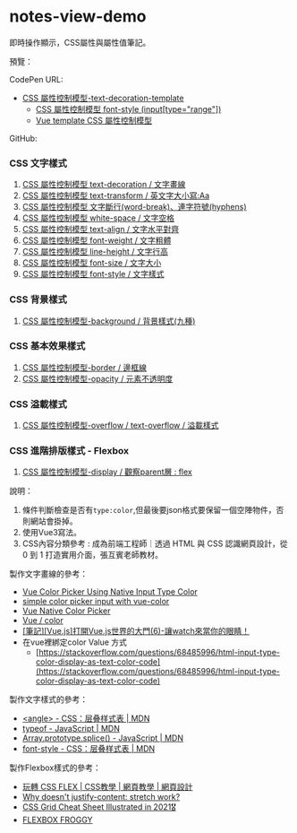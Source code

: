 # notes-view-demo
即時操作顯示，CSS屬性與屬性值筆記。

預覽：

CodePen URL: 
- [CSS 屬性控制模型-text-decoration-template](https://codepen.io/april808/pen/VwEwqzv)
	- [CSS 屬性控制模型 font-style (input[type="range"])](https://codepen.io/april808/pen/PoyPoJx)
  - [Vue template CSS 屬性控制模型](https://codepen.io/april808/full/PoyoQgL)

GitHub: 

### CSS 文字樣式 
  1. [CSS 屬性控制模型 text-decoration / 文字畫線](https://april808.github.io/notes-view-demo/demo/text-decoration/dist/index.html)
  2. [CSS 屬性控制模型 text-transform / 英文字大小寫:Aa](https://april808.github.io/notes-view-demo/demo/text-transform/dist/index.html)
  3. [CSS 屬性控制模型 文字斷行(word-break)、連字符號(hyphens)](https://april808.github.io/notes-view-demo/demo/word-break/dist/index.html)
  4. [CSS 屬性控制模型 white-space / 文字空格](https://april808.github.io/notes-view-demo/demo/white-space/dist/index.html)
  5. [CSS 屬性控制模型 text-align / 文字水平對齊](https://april808.github.io/notes-view-demo/demo/text-align/dist/index.html)
  6. [CSS 屬性控制模型 font-weight / 文字粗體](https://april808.github.io/notes-view-demo/demo/font-weight/dist/index.html)
  7. [CSS 屬性控制模型 line-height / 文字行高](https://april808.github.io/notes-view-demo/demo/line-height/dist/index.html)
  8. [CSS 屬性控制模型 font-size / 文字大小](https://april808.github.io/notes-view-demo/demo/font-size/dist/index.html)
  9. [CSS 屬性控制模型 font-style / 文字樣式](https://april808.github.io/notes-view-demo/demo/font-style/dist/index.html)
	
### CSS 背景樣式
  1. [CSS 屬性控制模型-background / 背景樣式(九種) ](https://april808.github.io/notes-view-demo/demo/background/dist/index.html)

### CSS 基本效果樣式
  1. [CSS 屬性控制模型-border / 邊框線](https://april808.github.io/notes-view-demo/demo/border/dist/index.html)
  1. [CSS 屬性控制模型-opacity / 元素不透明度 ](https://april808.github.io/notes-view-demo/demo/opacity/dist/index.html)

### CSS 溢載樣式
  1. [CSS 屬性控制模型-overflow / text-overflow / 溢載樣式 ](https://april808.github.io/notes-view-demo/demo/overflow/dist/index.html)

### CSS 進階排版樣式 - Flexbox
  1. [CSS 屬性控制模型-display / 觀察parent層 : flex ](https://april808.github.io/notes-view-demo/demo/display-flex-parent/dist/index.html)

 
說明：

1. 條件判斷檢查是否有`type:color`,但最後要json格式要保留一個空陣物件，否則網站會掛掉。 
1. 使用Vue3寫法。
1. CSS內容分類參考 : 成為前端工程師｜透過 HTML 與 CSS 認識網頁設計，從 0 到 1 打造實用介面，張互賓老師教材。

 
製作文字畫線的參考：
- [Vue Color Picker Using Native Input Type Color](https://morioh.com/p/8594cd5d27c7)
- [simple color picker input with vue-color](https://codepen.io/brownsugar/pen/NaGPKy)
- [Vue Native Color Picker](https://dcustodio.github.io/vue-native-color-picker/)
- [Vue / color](https://vuejsexamples.com/tag/color/)
- [[筆記][Vue.js]打開Vue.js世界的大門(6)-讓watch來當你的眼睛！](https://ithelp.ithome.com.tw/articles/10198961)
- 在vue裡綁定color Value 方式
	- [https://stackoverflow.com/questions/68485996/html-input-type-color-display-as-text-color-code](https://stackoverflow.com/questions/68485996/html-input-type-color-display-as-text-color-code)
	
製作文字樣式的參考：
- [&lt;angle> - CSS：层叠样式表 | MDN](https://developer.mozilla.org/zh-CN/docs/Web/CSS/angle)
- [typeof - JavaScript | MDN](https://developer.mozilla.org/zh-TW/docs/Web/JavaScript/Reference/Operators/typeof)
- [Array.prototype.splice() - JavaScript | MDN](https://developer.mozilla.org/zh-TW/docs/Web/JavaScript/Reference/Global_Objects/Array/splice)
- [font-style - CSS：层叠样式表 | MDN](https://developer.mozilla.org/zh-CN/docs/Web/CSS/font-style)

製作Flexbox樣式的參考：
- [玩轉 CSS FLEX | CSS教學 | 網頁教學 | 網頁設計](https://www.youtube.com/watch?v=_nCBQ6AIzDU)
- [Why doesn't justify-content: stretch work?](https://stackoverflow.com/questions/52106717/why-doesnt-justify-content-stretch-work)
- [CSS Grid Cheat Sheet Illustrated in 2021🎖️](https://dev.to/joyshaheb/css-grid-cheat-sheet-illustrated-in-2021-1a3)
- [FLEXBOX FROGGY](https://flexboxfroggy.com/)